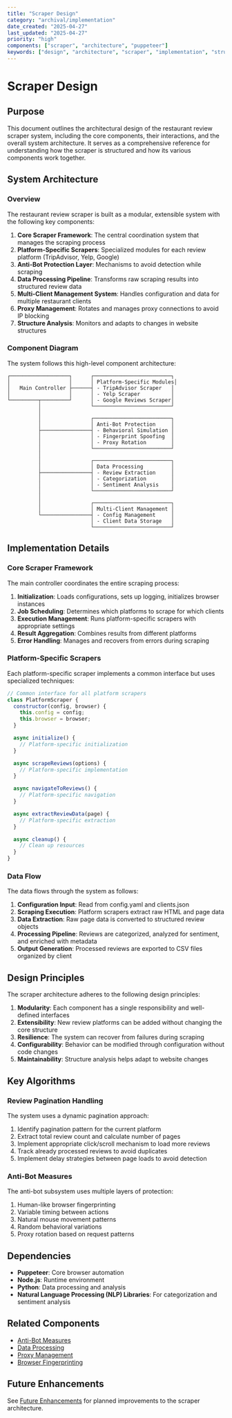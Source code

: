 ```yaml
---
title: "Scraper Design"
category: "archival/implementation"
date_created: "2025-04-27"
last_updated: "2025-04-27"
priority: "high"
components: ["scraper", "architecture", "puppeteer"]
keywords: ["design", "architecture", "scraper", "implementation", "structure"]
---
```


# Scraper Design

## Purpose

This document outlines the architectural design of the restaurant review scraper system, including the core components, their interactions, and the overall system architecture. It serves as a comprehensive reference for understanding how the scraper is structured and how its various components work together.

## System Architecture

### Overview

The restaurant review scraper is built as a modular, extensible system with the following key components:

1. **Core Scraper Framework**: The central coordination system that manages the scraping process
2. **Platform-Specific Scrapers**: Specialized modules for each review platform (TripAdvisor, Yelp, Google)
3. **Anti-Bot Protection Layer**: Mechanisms to avoid detection while scraping
4. **Data Processing Pipeline**: Transforms raw scraping results into structured review data
5. **Multi-Client Management System**: Handles configuration and data for multiple restaurant clients
6. **Proxy Management**: Rotates and manages proxy connections to avoid IP blocking
7. **Structure Analysis**: Monitors and adapts to changes in website structures

### Component Diagram

The system follows this high-level component architecture:

```
┌───────────────────┐      ┌─────────────────────────┐
│                   │      │ Platform-Specific Modules│
│   Main Controller ├──────┤ - TripAdvisor Scraper   │
│                   │      │ - Yelp Scraper          │
└─────────┬─────────┘      │ - Google Reviews Scraper│
          │                └─────────────────────────┘
          │
          │                ┌─────────────────────────┐
          │                │ Anti-Bot Protection     │
          ├────────────────┤ - Behavioral Simulation │
          │                │ - Fingerprint Spoofing  │
          │                │ - Proxy Rotation        │
          │                └─────────────────────────┘
          │
          │                ┌─────────────────────────┐
          │                │ Data Processing         │
          ├────────────────┤ - Review Extraction     │
          │                │ - Categorization        │
          │                │ - Sentiment Analysis    │
          │                └─────────────────────────┘
          │
          │                ┌─────────────────────────┐
          │                │ Multi-Client Management │
          └────────────────┤ - Config Management     │
                           │ - Client Data Storage   │
                           └─────────────────────────┘
```

## Implementation Details

### Core Scraper Framework

The main controller coordinates the entire scraping process:

1. **Initialization**: Loads configurations, sets up logging, initializes browser instances
2. **Job Scheduling**: Determines which platforms to scrape for which clients
3. **Execution Management**: Runs platform-specific scrapers with appropriate settings
4. **Result Aggregation**: Combines results from different platforms
5. **Error Handling**: Manages and recovers from errors during scraping

### Platform-Specific Scrapers

Each platform-specific scraper implements a common interface but uses specialized techniques:

```javascript
// Common interface for all platform scrapers
class PlatformScraper {
  constructor(config, browser) {
    this.config = config;
    this.browser = browser;
  }

  async initialize() {
    // Platform-specific initialization
  }

  async scrapeReviews(options) {
    // Platform-specific implementation
  }

  async navigateToReviews() {
    // Platform-specific navigation
  }

  async extractReviewData(page) {
    // Platform-specific extraction
  }

  async cleanup() {
    // Clean up resources
  }
}
```

### Data Flow

The data flows through the system as follows:

1. **Configuration Input**: Read from config.yaml and clients.json
2. **Scraping Execution**: Platform scrapers extract raw HTML and page data
3. **Data Extraction**: Raw page data is converted to structured review objects
4. **Processing Pipeline**: Reviews are categorized, analyzed for sentiment, and enriched with metadata
5. **Output Generation**: Processed reviews are exported to CSV files organized by client

## Design Principles

The scraper architecture adheres to the following design principles:

1. **Modularity**: Each component has a single responsibility and well-defined interfaces
2. **Extensibility**: New review platforms can be added without changing the core structure
3. **Resilience**: The system can recover from failures during scraping
4. **Configurability**: Behavior can be modified through configuration without code changes
5. **Maintainability**: Structure analysis helps adapt to website changes

## Key Algorithms

### Review Pagination Handling

The system uses a dynamic pagination approach:

1. Identify pagination pattern for the current platform
2. Extract total review count and calculate number of pages
3. Implement appropriate click/scroll mechanism to load more reviews
4. Track already processed reviews to avoid duplicates
5. Implement delay strategies between page loads to avoid detection

### Anti-Bot Measures

The anti-bot subsystem uses multiple layers of protection:

1. Human-like browser fingerprinting
2. Variable timing between actions
3. Natural mouse movement patterns
4. Random behavioral variations
5. Proxy rotation based on request patterns

## Dependencies

- **Puppeteer**: Core browser automation
- **Node.js**: Runtime environment
- **Python**: Data processing and analysis
- **Natural Language Processing (NLP) Libraries**: For categorization and sentiment analysis

## Related Components

- [Anti-Bot Measures](anti_bot_measures.md)
- [Data Processing](data_processing.md)
- [Proxy Management](proxy_management.md)
- [Browser Fingerprinting](browser_fingerprinting.md)

## Future Enhancements

See [Future Enhancements](../../core/current_status.md) for planned improvements to the scraper architecture.
